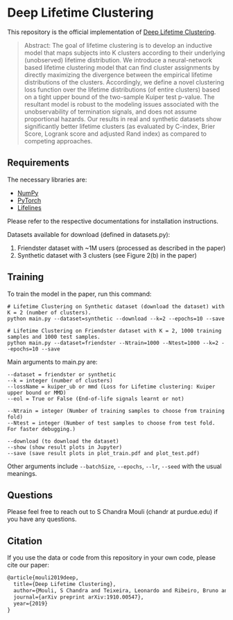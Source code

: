 
# Deep Lifetime Clustering

This repository is the official implementation of [Deep Lifetime Clustering](https://arxiv.org/abs/1910.00547).

> Abstract: The goal of lifetime clustering is to develop an inductive model that maps subjects into K clusters according to their underlying (unobserved) lifetime distribution. We introduce a neural-network based lifetime clustering model that can find cluster assignments by directly maximizing the divergence between the empirical lifetime distributions of the clusters. Accordingly, we define a novel clustering loss function over the lifetime distributions (of entire clusters) based on a tight upper bound of the two-sample Kuiper test p-value. The resultant model is robust to the modeling issues associated with the unobservability of termination signals, and does not assume proportional hazards. Our results in real and synthetic datasets show significantly better lifetime clusters (as evaluated by C-index, Brier Score, Logrank score and adjusted Rand index) as compared to competing approaches.

## Requirements

The necessary libraries are:
- [NumPy](https://www.numpy.org/)
- [PyTorch](https://pytorch.org/) 
- [Lifelines](https://lifelines.readthedocs.io/en/latest/)

Please refer to the respective documentations for installation instructions.

Datasets available for download (defined in datasets.py): 
1. Friendster dataset with ~1M users (processed as described in the paper)
2. Synthetic dataset with 3 clusters (see Figure 2(b) in the paper)

## Training

To train the model in the paper, run this command:

```train
# Lifetime Clustering on Synthetic dataset (download the dataset) with K = 2 (number of clusters). 
python main.py --dataset=synthetic --download --k=2 --epochs=10 --save

# Lifetime Clustering on Friendster dataset with K = 2, 1000 training samples and 1000 test samples. 
python main.py --dataset=friendster --Ntrain=1000 --Ntest=1000 --k=2 --epochs=10 --save
```

Main arguments to main.py are:
```
--dataset = friendster or synthetic
--k = integer (number of clusters)
--lossName = kuiper_ub or mmd (Loss for Lifetime clustering: Kuiper upper bound or MMD)
--eol = True or False (End-of-life signals learnt or not)

--Ntrain = integer (Number of training samples to choose from training fold)
--Ntest = integer (Number of test samples to choose from test fold. For faster debugging.)

--download (to download the dataset) 
--show (show result plots in Jupyter)
--save (save result plots in plot_train.pdf and plot_test.pdf)
```

Other arguments include ``--batchSize``, ``--epochs``, ``--lr``, ``--seed`` with the usual meanings.

## Questions
Please feel free to reach out to S Chandra Mouli (chandr at purdue.edu) if you have any questions.

## Citation
If you use the data or code from this repository in your own code, please cite
our paper:
```tex
@article{mouli2019deep,
  title={Deep Lifetime Clustering},
  author={Mouli, S Chandra and Teixeira, Leonardo and Ribeiro, Bruno and Neville, Jennifer},
  journal={arXiv preprint arXiv:1910.00547},
  year={2019}
}
```



